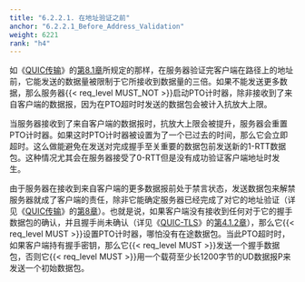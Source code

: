 ```yaml
---
title: "6.2.2.1. 在地址验证之前"
anchor: "6.2.2.1_Before_Address_Validation"
weight: 6221
rank: "h4"
---
```


如《[QUIC传输](../RFC9000_Chinese_Simplified)》的[第8.1章](../RFC9000_Chinese_Simplified/#8.1_Address_Validation_during_Connection_Establishment)所规定的那样，在服务器验证完客户端在路径上的地址前，它能发送的数据量被限制于它所接收到数据量的三倍。如果不能发送更多数据，那么服务器{{< req_level MUST_NOT >}}启动PTO计时器，除非接收到了来自客户端的数据报，因为在PTO超时时发送的数据包会被计入抗放大上限。

当服务器接收到了来自客户端的数据报时，抗放大上限会被提升，服务器会重置PTO计时器。如果这时PTO计时器被设置为了一个已过去的时间，那么它会立即超时。这么做能避免在发送对完成握手至关重要的数据包前发送新的1-RTT数据包。这种情况尤其会在服务器接受了0-RTT但是没有成功验证客户端地址时发生。

由于服务器在接收到来自客户端的更多数据报前处于禁言状态，发送数据包来解禁服务器就成了客户端的责任，除非它能确定服务器已经完成了对它的地址验证（详见《[QUIC传输](../RFC9000_Chinese_Simplified)》的[第8章](../RFC9000_Chinese_Simplified/#8_Address_Validation)）。也就是说，如果客户端没有接收到任何对于它的握手数据包的确认，并且握手尚未确认（详见《[QUIC-TLS](../RFC9001_Chinese_Simplified)》的[第4.1.2章](../RFC9001_Chinese_Simplified/#4.1.2_Handshake_Confirmed)），那么它{{< req_level MUST >}}设置PTO计时器，哪怕没有在途数据包。当此PTO超时时，如果客户端持有握手密钥，那么它{{< req_level MUST >}}发送一个握手数据包，否则它{{< req_level MUST >}}用一个载荷至少长1200字节的UD数据报P来发送一个初始数据包。
